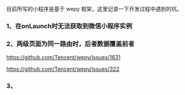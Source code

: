 目前所写的小程序是基于 wepy 框架，这里记录一下开发过程中遇到的坑。

### 1、在onLaunch时无法获取到微信小程序实例

### 2、两级页面为同一路由时，后者数据覆盖前者
https://github.com/Tencent/wepy/issues/1631

https://github.com/Tencent/wepy/issues/322

### 3、